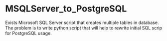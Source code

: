 # MSQLServer_to_PostgreSQL
Exists Microsoft SQL Server script that creates multiple tables in database. The problem is to write python script that will help to rewrite initial SQL scrip for PostgreSQL usage.
